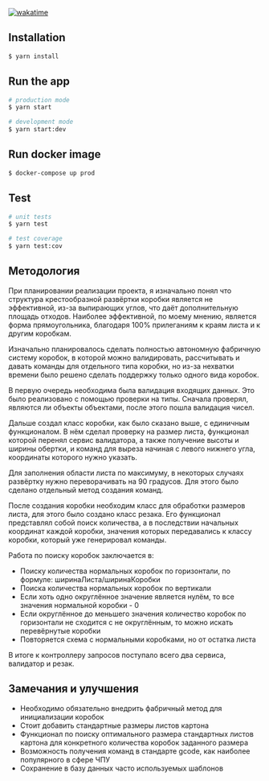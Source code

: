 [![wakatime](https://wakatime.com/badge/github/async-devil/devchallenge-18-backend.svg)](https://wakatime.com/badge/github/async-devil/devchallenge-18-backend)

## Installation

```bash
$ yarn install
```

## Run the app

```bash
# production mode
$ yarn start

# development mode
$ yarn start:dev
```

## Run docker image
```bash
$ docker-compose up prod
```

## Test

```bash
# unit tests
$ yarn test

# test coverage
$ yarn test:cov
```

## Методология

При планировании реализации проекта, я изначально понял что структура крестообразной развёртки коробки является не эффективной, из-за выпирающих углов, что даёт дополнительную площадь отходов. Наиболее эффективной, по моему мнению, является форма прямоугольника, благодаря 100% прилеганиям к краям листа и к другим коробкам.

Изначально планировалось сделать полностью автономную фабричную систему коробок, в которой можно валидировать, рассчитывать и давать команды для отдельного типа коробки, но из-за нехватки времени было решено сделать поддержку только одного вида коробок.

В первую очередь необходима была валидация входящих данных. Это было реализовано с помощью проверки на типы. Сначала проверял, являются ли объекты объектами, после этого пошла валидация чисел.

Дальше создал класс коробки, как было сказано выше, с единичным функционалом. В нём сделал проверку на размер листа, функционал которой перенял сервис валидатора, а также получение высоты и ширины обертки, и команд для выреза начиная с левого нижнего угла, координаты которого нужно указать.

Для заполнения области листа по максимуму, в некоторых случаях развёртку нужно переворачивать на 90 градусов. Для этого было сделано отдельный метод создания команд.

После создания коробки необходим класс для обработки размеров листа, для этого было создано класс резака. Его функционал представлял собой поиск количества, а в последствии начальных координат каждой коробки, значения которых передавались к классу коробки, который уже генерировал команды.

Работа по поиску коробок заключается в:

- Поиску количества нормальных коробок по горизонтали, по формуле: ширинаЛиста/ширинаКоробки
- Поиска количества нормальных коробок по вертикали
- Если хоть одно округлённое значение является нулём, то все значения нормальной коробки - 0
- Если округлённое до меньшего значения количество коробок по горизонтали не сходится с не округлённым, то можно искать перевёрнутые коробки
- Повторяется схема с нормальными коробками, но от остатка листа

В итоге к контроллеру запросов поступало всего два сервиса, валидатор и резак.

## Замечания и улучшения

- Необходимо обязательно внедрить фабричный метод для инициализации коробок
- Стоит добавить стандартные размеры листов картона
- Функционал по поиску оптимального размера стандартных листов картона для конкретного количества коробок заданного размера
- Возможность получения команд в стандарте gcode, как наиболее популярного в сфере ЧПУ
- Сохранение в базу данных часто используемых шаблонов